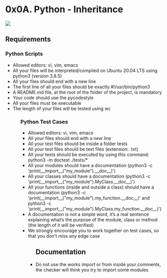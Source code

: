 <h1>0x0A. Python - Inheritance</h1>
<img src="https://miro.medium.com/max/1024/1*xDlvgqeFbq_OHmR0WQH9bw.jpeg">
<h2>Requirements</h2>

<h3>Python Scripts</h3>
<ul>
   <li>Allowed editors: vi, vim, emacs
   <li>All your files will be interpreted/compiled on Ubuntu 20.04 LTS using python3 (version 3.8.5)
   <li>All your files should end with a new line
   <li>The first line of all your files should be exactly #!/usr/bin/python3
   <li>A README.md file, at the root of the folder of the project, is mandatory
   <li>Your code should use the pycodestyle
   <li>All your files must be executable
   <li>The length of your files will be tested using wc
<ul>
<h3>Python Test Cases</h3>
<ul>
  <li>Allowed editors: vi, vim, emacs
  <li>All your files should end with a new line
  <li>All your test files should be inside a folder tests
  <li>All your test files should be text files (extension: .txt)
  <li>All your tests should be executed by using this command: python3 -m doctest ./tests/*
  <li>All your modules should have a documentation (python3 -c 'print(__import__("my_module").__doc__)')
  <li>All your classes should have a documentation (python3 -c 'print(__import__("my_module").MyClass.__doc__)')
  <li>All your functions (inside and outside a class) should have a documentation (python3 -c 'print(__import__("my_module").my_function.__doc__)' and python3 -c 'print(__import__("my_module").MyClass.my_function.__doc__)')
  <li>A documentation is not a simple word, it’s a real sentence explaining what’s the purpose of the module, class or method (the length of it will be verified)
  <li>We strongly encourage you to work together on test cases, so that you don’t miss any edge case
<ul>
<h2>Documentation</h2>
<li>Do not use the works import or from inside your comments, the checker will think you try to import some modules
